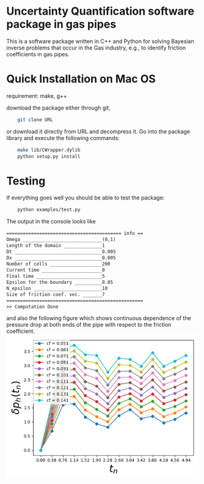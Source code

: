 # Uncertainty Quantification software package in gas pipes

This is a software package written in C++ and Python for solving
Bayesian inverse problems that occur in the Gas industry, e.g., to
identify friction coefficients in gas pipes.

# Quick Installation on Mac OS

requirement: make, g++

download the package either through git,
```bash
	git clone URL
```
or download it directly from URL and decompress it. Go into the
package library and execute the following commands:
```bash
	make lib/CWrapper.dylib
	python setup.py install
```

# Testing
If everything goes well you should be able to test the package:
```bash
	python examples/test.py
```	
The output in the console looks like
```
========================================== info ==
Omega _____________________________(0,1)
Length of the domain ______________1
Dt ________________________________0.005
Dx ________________________________0.005
Number of cells ___________________200
Current time ______________________0
Final time ________________________5
Epsilon for the boundary __________0.05
N_epsilon _________________________10
Size of friction coef. vec. _______7
==================================================
>> Computation Done
```
and also the following figure which shows continuous dependence of the
pressure drop at both ends of the pipe with respect to the friction
coefficient.
![Pressure drop](results/pressure_drop_test.png)
